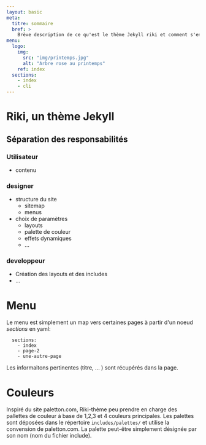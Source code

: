 ```yaml
---
layout: basic
meta:
  titre: sommaire
  bref: >
    Brève description de ce qu'est le thème Jekyll riki et comment s'en servir
menu:
  logo:
    img:
      src: "img/printemps.jpg"
      alt: "Arbre rose au printemps"
    ref: index
  sections:
    - index
    - cli
---
```

# Riki, un thème Jekyll

## Séparation des responsabilités

### Utilisateur

  - contenu

### designer

  - structure du site
    - sitemap
    - menus
  - choix de paramètres
    - layouts
    - palette de couleur
    - effets dynamiques
    - ...

### developpeur

   - Création des layouts et des includes
   - ...

# Menu

Le menu est simplement un map vers certaines pages à partir d'un noeud *sections* en yaml:

      sections:
        - index
        - page-2
        - une-autre-page

Les informaitons pertinentes (titre, ... ) sont récupérés dans la page.


# Couleurs

Inspiré du site paletton.com, Riki-thème peu prendre en charge des pallettes de couleur à base de 1,2,3 et 4 couleurs principales. Les palettes sont déposées dans le répertoire `includes/palettes/` et utilise la convension de paletton.com. La palette peut-être simplement désignée par son nom (nom du fichier include).
